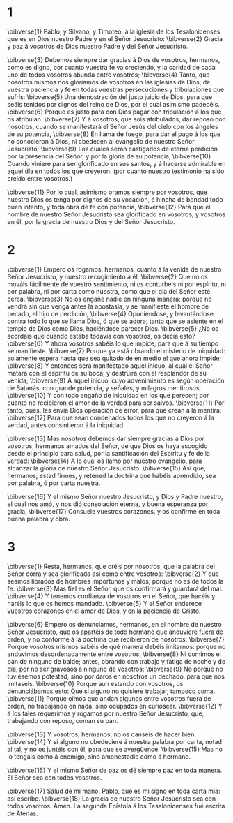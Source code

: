 # 1 
\bibverse{1} Pablo, y Silvano, y Timoteo, á la iglesia de los Tesalonicenses que es en Dios nuestro Padre y en el Señor Jesucristo: \bibverse{2} Gracia y paz á vosotros de Dios nuestro Padre y del Señor Jesucristo. 

\bibverse{3} Debemos siempre dar gracias á Dios de vosotros, hermanos, como es digno, por cuanto vuestra fe va creciendo, y la caridad de cada uno de todos vosotros abunda entre vosotros; \bibverse{4} Tanto, que nosotros mismos nos gloriamos de vosotros en las iglesias de Dios, de vuestra paciencia y fe en todas vuestras persecuciones y tribulaciones que sufrís: \bibverse{5} Una demostración del justo juicio de Dios, para que seáis tenidos por dignos del reino de Dios, por el cual asimismo padecéis. \bibverse{6} Porque es justo para con Dios pagar con tribulación á los que os atribulan. \bibverse{7} Y á vosotros, que sois atribulados, dar reposo con nosotros, cuando se manifestará el Señor Jesús del cielo con los ángeles de su potencia, \bibverse{8} En llama de fuego, para dar el pago á los que no conocieron á Dios, ni obedecen al evangelio de nuestro Señor Jesucristo; \bibverse{9} Los cuales serán castigados de eterna perdición por la presencia del Señor, y por la gloria de su potencia, \bibverse{10} Cuando viniere para ser glorificado en sus santos, y á hacerse admirable en aquel día en todos los que creyeron: (por cuanto nuestro testimonio ha sido creído entre vosotros.) 

\bibverse{11} Por lo cual, asimismo oramos siempre por vosotros, que nuestro Dios os tenga por dignos de su vocación, é hincha de bondad todo buen intento, y toda obra de fe con potencia, \bibverse{12} Para que el nombre de nuestro Señor Jesucristo sea glorificado en vosotros, y vosotros en él, por la gracia de nuestro Dios y del Señor Jesucristo. 

# 2 
\bibverse{1} Empero os rogamos, hermanos, cuanto á la venida de nuestro Señor Jesucristo, y nuestro recogimiento á él, \bibverse{2} Que no os mováis fácilmente de vuestro sentimiento, ni os conturbéis ni por espíritu, ni por palabra, ni por carta como nuestra, como que el día del Señor esté cerca. \bibverse{3} No os engañe nadie en ninguna manera; porque no vendrá sin que venga antes la apostasía, y se manifieste el hombre de pecado, el hijo de perdición, \bibverse{4} Oponiéndose, y levantándose contra todo lo que se llama Dios, ó que se adora; tanto que se asiente en el templo de Dios como Dios, haciéndose parecer Dios. \bibverse{5} ¿No os acordáis que cuando estaba todavía con vosotros, os decía esto? \bibverse{6} Y ahora vosotros sabéis lo que impide, para que á su tiempo se manifieste. \bibverse{7} Porque ya está obrando el misterio de iniquidad: solamente espera hasta que sea quitado de en medio el que ahora impide; \bibverse{8} Y entonces será manifestado aquel inicuo, al cual el Señor matará con el espíritu de su boca, y destruirá con el resplandor de su venida; \bibverse{9} A aquel inicuo, cuyo advenimiento es según operación de Satanás, con grande potencia, y señales, y milagros mentirosos, \bibverse{10} Y con todo engaño de iniquidad en los que perecen; por cuanto no recibieron el amor de la verdad para ser salvos. \bibverse{11} Por tanto, pues, les envía Dios operación de error, para que crean á la mentira; \bibverse{12} Para que sean condenados todos los que no creyeron á la verdad, antes consintieron á la iniquidad. 

\bibverse{13} Mas nosotros debemos dar siempre gracias á Dios por vosotros, hermanos amados del Señor, de que Dios os haya escogido desde el principio para salud, por la santificación del Espíritu y fe de la verdad: \bibverse{14} A lo cual os llamó por nuestro evangelio, para alcanzar la gloria de nuestro Señor Jesucristo. \bibverse{15} Así que, hermanos, estad firmes, y retened la doctrina que habéis aprendido, sea por palabra, ó por carta nuestra. 

\bibverse{16} Y el mismo Señor nuestro Jesucristo, y Dios y Padre nuestro, el cual nos amó, y nos dió consolación eterna, y buena esperanza por gracia, \bibverse{17} Consuele vuestros corazones, y os confirme en toda buena palabra y obra. 

# 3 
\bibverse{1} Resta, hermanos, que oréis por nosotros, que la palabra del Señor corra y sea glorificada así como entre vosotros: \bibverse{2} Y que seamos librados de hombres importunos y malos; porque no es de todos la fe. \bibverse{3} Mas fiel es el Señor, que os confirmará y guardará del mal. \bibverse{4} Y tenemos confianza de vosotros en el Señor, que hacéis y haréis lo que os hemos mandado. \bibverse{5} Y el Señor enderece vuestros corazones en el amor de Dios, y en la paciencia de Cristo. 

\bibverse{6} Empero os denunciamos, hermanos, en el nombre de nuestro Señor Jesucristo, que os apartéis de todo hermano que anduviere fuera de orden, y no conforme á la doctrina que recibieron de nosotros: \bibverse{7} Porque vosotros mismos sabéis de qué manera debéis imitarnos: porque no anduvimos desordenadamente entre vosotros, \bibverse{8} Ni comimos el pan de ninguno de balde; antes, obrando con trabajo y fatiga de noche y de día, por no ser gravosos á ninguno de vosotros; \bibverse{9} No porque no tuviésemos potestad, sino por daros en nosotros un dechado, para que nos imitaseis. \bibverse{10} Porque aun estando con vosotros, os denunciábamos esto: Que si alguno no quisiere trabajar, tampoco coma. \bibverse{11} Porque oímos que andan algunos entre vosotros fuera de orden, no trabajando en nada, sino ocupados en curiosear. \bibverse{12} Y á los tales requerimos y rogamos por nuestro Señor Jesucristo, que, trabajando con reposo, coman su pan. 

\bibverse{13} Y vosotros, hermanos, no os canséis de hacer bien. \bibverse{14} Y si alguno no obedeciere á nuestra palabra por carta, notad al tal, y no os juntéis con él, para que se avergüence. \bibverse{15} Mas no lo tengáis como á enemigo, sino amonestadle como á hermano. 

\bibverse{16} Y el mismo Señor de paz os dé siempre paz en toda manera. El Señor sea con todos vosotros. 

\bibverse{17} Salud de mi mano, Pablo, que es mi signo en toda carta mía: así escribo. \bibverse{18} La gracia de nuestro Señor Jesucristo sea con todos vosotros. Amén. La segunda Epístola á los Tesalonicenses fué escrita de Atenas. 